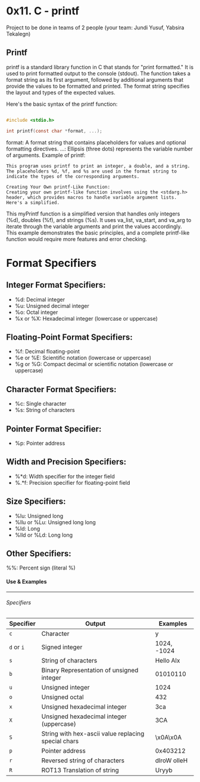# 0x11. C - printf

Project to be done in teams of 2 people (your team: Jundi Yusuf, Yabsira Tekalegn)

## Printf

printf is a standard library function in C that stands for "print formatted." It is used to print formatted output to the console (stdout). The function takes a format string as its first argument, followed by additional arguments that provide the values to be formatted and printed. The format string specifies the layout and types of the expected values.

Here's the basic syntax of the printf function:

```c

#include <stdio.h>

int printf(const char *format, ...);
```
format: A format string that contains placeholders for values and optional formatting directives.
...: Ellipsis (three dots) represents the variable number of arguments.
Example of printf:
```
This program uses printf to print an integer, a double, and a string. The placeholders %d, %f, and %s are used in the format string to indicate the types of the corresponding arguments.

Creating Your Own printf-Like Function:
Creating your own printf-like function involves using the <stdarg.h> header, which provides macros to handle variable argument lists. Here's a simplified.
```
This myPrintf function is a simplified version that handles only integers (%d), doubles (%f), and strings (%s). It uses va_list, va_start, and va_arg to iterate through the variable arguments and print the values accordingly. This example demonstrates the basic principles, and a complete printf-like function would require more features and error checking.

# Format Specifiers

## Integer Format Specifiers:

* %d: Decimal integer
* %u: Unsigned decimal integer
* %o: Octal integer
* %x or %X: Hexadecimal integer (lowercase or uppercase)

## Floating-Point Format Specifiers:

* %f: Decimal floating-point
* %e or %E: Scientific notation (lowercase or uppercase)
* %g or %G: Compact decimal or scientific notation (lowercase or uppercase)

## Character Format Specifiers:

* %c: Single character
* %s: String of characters

## Pointer Format Specifier:

* %p: Pointer address

## Width and Precision Specifiers:

* %*d: Width specifier for the integer field
* %.*f: Precision specifier for floating-point field

## Size Specifiers:

* %lu: Unsigned long
* %llu or %Lu: Unsigned long long
* %ld: Long
* %lld or %Ld: Long long

## Other Specifiers:

%%: Percent sign (literal %)

#### Use & Examples


------------

###### Specifiers

Specifier                |Output                        |Examples |
|----------------|-------------------------------|-----------------------------|
| `c` | Character | y |
| `d` or `i` | Signed integer | 1024, -1024 |
| `s` | String of characters | Hello Alx |
| `b` | Binary Representation of unsigned integer | 01010110 |
| `u` | Unsigned integer | 1024 |
| `o` | Unsigned octal | 432 |
| `x` | Unsigned hexadecimal integer | 3ca |
| `X` | Unsigned hexadecimal integer (uppercase) | 3CA |
| `S` | String with hex-ascii value replacing special chars | \x0A\x0A |
| `p` | Pointer address | 0x403212 |
| `r` | Reversed string of characters | dlroW olleH |
| `R` | ROT13 Translation of string | Uryyb |

